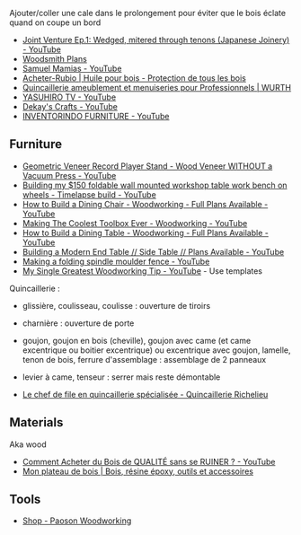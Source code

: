 Ajouter/coller une cale dans le prolongement pour éviter que le bois éclate quand on coupe un bord

- [Joint Venture Ep.1: Wedged, mitered through tenons (Japanese Joinery) - YouTube](https://www.youtube.com/watch?v=HmQ1m-SSdlU&list=PLGeGwvsTHKZ2IIbeGXwcvvMcg1u_kl4-j)
- [Woodsmith Plans](https://www.woodsmithplans.com/)
- [Samuel Mamias - YouTube](https://www.youtube.com/@SamuelMamias)
- [Acheter-Rubio | Huile pour bois - Protection de tous les bois](https://www.acheter-rubio.fr/)
- [Quincaillerie ameublement et menuiseries pour Professionnels | WURTH](https://eshop.wurth.fr/Categories-produits/Quincaillerie-ameublement-et-menuiseries/310715.cyid/3107.cgid/fr/FR/EUR/;pgid=oEWqWFmMIjQ77R3XmS1wb_g_0000tm5lSm6-;sid=LDJ5jMni0Z9yjKzPgJnyhznoQm0_pgHKYayzBwPb)
- [YASUHIRO TV - YouTube](https://www.youtube.com/@YASUHIROTV)
- [Dekay's Crafts - YouTube](https://www.youtube.com/@dekayscrafts)
- [INVENTORINDO FURNITURE - YouTube](https://www.youtube.com/@inventorindofurniture/videos)

## Furniture

- [Geometric Veneer Record Player Stand - Wood Veneer WITHOUT a Vacuum Press - YouTube](https://www.youtube.com/watch?v=RArCzysOXgo)
- [Building my $150 foldable wall mounted workshop table work bench on wheels - Timelapse build - YouTube](https://www.youtube.com/watch?v=lyM6NZTRmSk)
- [How to Build a Dining Chair - Woodworking - Full Plans Available - YouTube](https://www.youtube.com/watch?v=ZE_eXqA9eCg)
- [Making The Coolest Toolbox Ever - Woodworking - YouTube](https://www.youtube.com/watch?v=c8cV3cHVf-w)
- [How to Build a Dining Table - Woodworking - Full Plans Available - YouTube](https://www.youtube.com/watch?v=cfjW7QEL5C4)
- [Building a Modern End Table // Side Table // Plans Available - YouTube](https://www.youtube.com/watch?v=GFiaN12bM_E)
- [Making a folding spindle moulder fence - YouTube](https://www.youtube.com/watch?v=P7JsJF5VizI)
- [My Single Greatest Woodworking Tip - YouTube](https://www.youtube.com/watch?v=4QYIkBKivMM) - Use templates

Quincaillerie :

- glissière, coulisseau, coulisse : ouverture de tiroirs
- charnière : ouverture de porte
- goujon, goujon en bois (cheville), goujon avec came (et came excentrique ou boitier excentrique) ou excentrique avec goujon, lamelle, tenon de bois, ferrure d'assemblage : assemblage de 2 panneaux
- levier à came, tenseur : serrer mais reste démontable

- [Le chef de file en quincaillerie spécialisée - Quincaillerie Richelieu](https://www.richelieu.com/intl/fr/)

## Materials

Aka wood

- [Comment Acheter du Bois de QUALITÉ sans se RUINER ? - YouTube](https://www.youtube.com/watch?v=meseh9JmF4s)
- [Mon plateau de bois | Bois, résine époxy, outils et accessoires](https://monplateaudebois.com/)

## Tools

- [Shop - Paoson Woodworking](https://www.paoson.com/en/)

